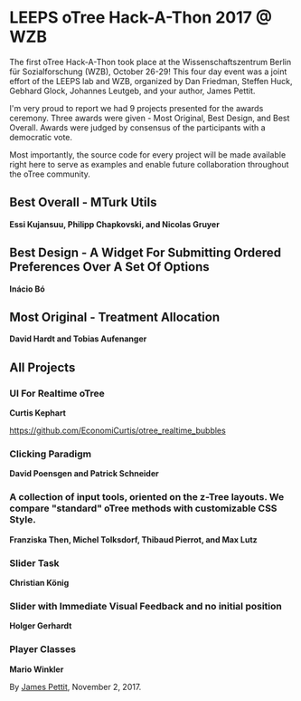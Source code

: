# LEEPS oTree Hack-A-Thon 2017 @ WZB

The first oTree Hack-A-Thon took place at the Wissenschaftszentrum Berlin für Sozialforschung (WZB), October 26-29! This four day event was a joint effort of the LEEPS lab and WZB, organized by Dan Friedman, Steffen Huck, Gebhard Glock, Johannes Leutgeb, and your author, James Pettit.

I'm very proud to report we had 9 projects presented for the awards ceremony. Three awards were given - Most Original, Best Design, and Best Overall. Awards were judged by consensus of the participants with a democratic vote.

Most importantly, the source code for every project will be made available right here to serve as examples and enable future collaboration throughout the oTree community.

## Best Overall - MTurk Utils
**Essi Kujansuu, Philipp Chapkovski, and Nicolas Gruyer**

## Best Design - A Widget For Submitting Ordered Preferences Over A Set Of Options
**Inácio Bó**

## Most Original - Treatment Allocation
**David Hardt and Tobias Aufenanger**

## All Projects

### UI For Realtime oTree

**Curtis Kephart**

<https://github.com/EconomiCurtis/otree_realtime_bubbles>

### Clicking Paradigm
**David Poensgen and Patrick Schneider**

### A collection of input tools, oriented on the z-Tree layouts. We compare "standard" oTree methods with customizable CSS Style.
**Franziska Then, Michel Tolksdorf, Thibaud Pierrot, and Max Lutz**

### Slider Task
**Christian König**

### Slider with Immediate Visual Feedback and no initial position
**Holger Gerhardt**

### Player Classes
**Mario Winkler**

By [James Pettit](https://github.com/etherealmachine), November 2, 2017.
